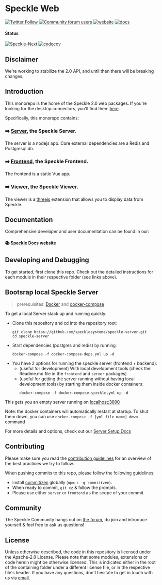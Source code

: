 # Speckle Web

[![Twitter Follow](https://img.shields.io/twitter/follow/SpeckleSystems?style=social)](https://twitter.com/SpeckleSystems) [![Community forum users](https://img.shields.io/discourse/users?server=https%3A%2F%2Fspeckle.community&style=flat-square&logo=discourse&logoColor=white)](https://speckle.community) [![website](https://img.shields.io/badge/https://-speckle.systems-royalblue?style=flat-square)](https://speckle.systems) [![docs](https://img.shields.io/badge/docs-speckle.guide-orange?style=flat-square&logo=read-the-docs&logoColor=white)](https://speckle.guide/dev/)

#### Status

[![Speckle-Next](https://circleci.com/gh/specklesystems/speckle-server.svg?style=svg&circle-token=76eabd350ea243575cbb258b746ed3f471f7ac29)](https://github.com/Speckle-Next/SpeckleServer/) [![codecov](https://codecov.io/gh/specklesystems/speckle-server/branch/master/graph/badge.svg)](https://codecov.io/gh/specklesystems/speckle-server)

## Disclaimer

We're working to stabilize the 2.0 API, and until then there will be breaking changes.

## Introduction

This monorepo is the home of the Speckle 2.0 web packages. If you're looking for the desktop connectors, you'll find them [here](https://github.com/specklesystems/speckle-sharp).

Specifically, this monorepo contains:

### ➡️ [Server](packages/server), the Speckle Server.

The server is a nodejs app. Core external dependencies are a Redis and Postgresql db.

### ➡️ [Frontend](packages/frontend), the Speckle Frontend.

The frontend is a static Vue app.

### ➡️ [Viewer](packages/viewer), the Speckle Viewer.

The viewer is a [threejs](https://threejs.org/) extension that allows you to display data from Speckle.

## Documentation

Comprehensive developer and user documentation can be found in our:

#### 📚 [Speckle Docs website](https://speckle.guide/dev/)

## Developing and Debugging

To get started, first clone this repo. Check out the detailed instructions for each module in their respective folder (see links above).

## Bootsrap local Speckle Server

> prerequisites: [Docker](https://docs.docker.com/get-docker/) and [docker-compose](https://docs.docker.com/compose/install/)

To get a local Server stack up and running quickly:

- Clone this repository and cd into the repository root:
  ```console
  git clone https://github.com/specklesystems/speckle-server.git
  cd speckle-server
  ```
- Start dependencies (postgres and redis)  by running:
  ```console
  docker-compose -f docker-compose-deps.yml up -d
  ```
- You have 2 options for running the speckle server (frontend + backend):
  - (useful for development) With local development tools (check the Readme.md file in the `frontend` and `server` packages)
  - (useful for getting the server running without having local development tools) by starting them inside docker containers:
    ```console
    docker-compose -f docker-compose-speckle.yml up -d
    ```

This gets you an empty server running on [localhost:3000](http://localhost:3000)

Note: the docker containers will automatically restart at startup. To shut them down, you can use `docker-compose -f [yml_file_name] down` command

For more details and options, check out our [Server Setup Docs](https://speckle.guide/dev/server-setup.html)

## Contributing

Please make sure you read the [contribution guidelines](CONTRIBUTING.md) for an overview of the best practices we try to follow.

When pushing commits to this repo, please follow the following guidelines:

- Install [commitizen](https://www.npmjs.com/package/commitizen#commitizen-for-contributors) globally (`npm i -g commitizen`).
- When ready to commit, `git cz` & follow the prompts.
- Please use either `server` or `frontend` as the scope of your commit.

## Community

The Speckle Community hangs out on [the forum](https://speckle.community), do join and introduce yourself & feel free to ask us questions!

## License

Unless otherwise described, the code in this repository is licensed under the Apache-2.0 License. Please note that some modules, extensions or code herein might be otherwise licensed. This is indicated either in the root of the containing folder under a different license file, or in the respective file's header. If you have any questions, don't hesitate to get in touch with us via [email](mailto:hello@speckle.systems).
